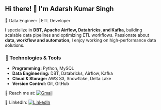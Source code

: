 
## Hi there! 👋 I'm Adarsh Kumar Singh
🚀 Data Engineer | ETL Developer  

I specialize in **DBT, Apache Airflow, Databricks, and Kafka**, building scalable data pipelines and optimizing ETL workflows. Passionate about **data, workflow and automation**, I enjoy working on high-performance data solutions.  

### 🚀 Technologies & Tools  
- **Programming:** Python, MySQL  
- **Data Engineering:** DBT, Databricks, Airflow, Kafka 
- **Cloud & Storage:** AWS S3, Snowflake, Delta Lake  
- **Version Control:** Git, GitHub

📩 Reach me at: [![Gmail](https://img.shields.io/badge/Gmail-Email-red?logo=gmail)](adarshkumarsingh210@gmail.com)

🔗 LinkedIn: [![LinkedIn](https://img.shields.io/badge/LinkedIn-Profile-blue?logo=linkedin)](https://www.linkedin.com/in/adarsh-kumar-singh-458847206/)


